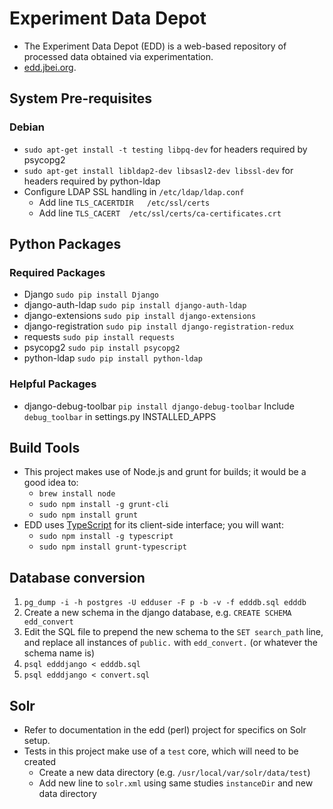 # Experiment Data Depot

 * The Experiment Data Depot (EDD) is a web-based repository of processed data
    obtained via experimentation.
 * [edd.jbei.org](https://edd.jbei.org).

## System Pre-requisites
### Debian
 * `sudo apt-get install -t testing libpq-dev` for headers required by psycopg2
 * `sudo apt-get install libldap2-dev libsasl2-dev libssl-dev` for headers
    required by python-ldap
 * Configure LDAP SSL handling in `/etc/ldap/ldap.conf`
    * Add line `TLS_CACERTDIR   /etc/ssl/certs`
    * Add line `TLS_CACERT  /etc/ssl/certs/ca-certificates.crt`
 
## Python Packages
### Required Packages
 * Django `sudo pip install Django`
 * django-auth-ldap `sudo pip install django-auth-ldap`
 * django-extensions `sudo pip install django-extensions`
 * django-registration `sudo pip install django-registration-redux`
 * requests `sudo pip install requests`
 * psycopg2 `sudo pip install psycopg2`
 * python-ldap `sudo pip install python-ldap`

### Helpful Packages
 * django-debug-toolbar `pip install django-debug-toolbar`
    Include `debug_toolbar` in settings.py INSTALLED_APPS

## Build Tools
 * This project makes use of Node.js and grunt for builds; it would be a good
    idea to:
    * `brew install node`
    * `sudo npm install -g grunt-cli`
    * `sudo npm install grunt`
 * EDD uses [TypeScript](http://typescriptlang.org) for its client-side
    interface; you will want:
    * `sudo npm install -g typescript`
    * `sudo npm install grunt-typescript`

## Database conversion
 1. `pg_dump -i -h postgres -U edduser -F p -b -v -f edddb.sql edddb`
 2. Create a new schema in the django database, e.g. `CREATE SCHEMA edd_convert`
 3. Edit the SQL file to prepend the new schema to the `SET search_path` line,
    and replace all instances of `public.` with `edd_convert.` (or whatever the
    schema name is)
 4. `psql edddjango < edddb.sql`
 5. `psql edddjango < convert.sql`

## Solr
 * Refer to documentation in the edd (perl) project for specifics on Solr setup.
 * Tests in this project make use of a `test` core, which will need to be created
    * Create a new data directory (e.g. `/usr/local/var/solr/data/test`)
    * Add new line to `solr.xml` using same studies `instanceDir` and new data directory
